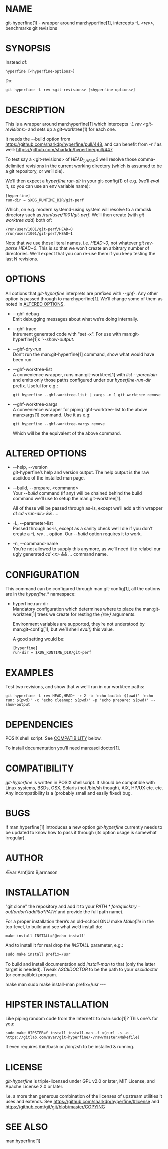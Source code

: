 # NAME

git-hyperfine(1) - wrapper around man:hyperfine\[1\], intercepts -L
*\<rev\>*, benchmarks git revisions

# SYNOPSIS

Instead of:

    hyperfine [<hyperfine-options>]

Do:

    git hyperfine -L rev <git-revisions> [<hyperfine-options>]

# DESCRIPTION

This is a wrapper around man:hyperfine\[1\] which intercepts *-L rev
\<git-revisions\>* and sets up a git-worktree(1) for each one.

It needs the --build option from
<https://github.com/sharkdp/hyperfine/pull/448>, and can benefit from
*-r 1* as well: <https://github.com/sharkdp/hyperfine/pull/447>

To test say a \<git-revisions\> of *HEAD<sub>1,HEAD</sub>0* well resolve
those comma-delimited revisions in the current working directory (which
is assumed to be a git repository, or we’ll die).

We’ll then expect a *hyperfine.run-dir* in your git-config(1) of e.g.
(we’ll *eval* it, so you can use an env variable name):

    [hyperfine]
    run-dir = $XDG_RUNTIME_DIR/git-perf

Which, on e.g. modern systemd-using system will resolve to a ramdisk
directory such as */run/user/1001/git-perf*. We’ll then create (with
*git worktree add*) both of:

    /run/user/1001/git-perf/HEAD~0
    /run/user/1001/git-perf/HEAD~1

Note that we use those literal names, i.e. *HEAD\~0*, not whatever *git
rev-parse HEAD\~0*. This is so that we won’t create an arbitrary number
of directories. We’ll expect that you can re-use them if you keep
testing the last N revisions.

# OPTIONS

All options that *git-hyperfine* interprets are prefixed with *--ghf-*.
Any other option is passed through to man:hyperfine\[1\]. We’ll change
some of them as noted in [ALTERED OPTIONS](#ALTOPT).

  - \--ghf-debug  
    Emit debugging messages about what we’re doing internally.

  - \--ghf-trace  
    Intrument generated code with "set -x". For use with
    man:git-hyperfine\[1\]*s '--show-output*.

  - \--ghf-dry-run  
    Don’t run the man:git-hyperfine\[1\] command, show what would have
    been run.

  - \--ghf-worktree-list  
    A convenience wrapper, runs man:git-worktree\[1\] with *list
    --porcelain* and emits only those paths configured under our
    *hyperfine-run-dir* prefix. Useful for e.g.:
    
        git hyperfine --ghf-worktree-list | xargs -n 1 git worktree remove

  - \--ghf-worktree-xargs  
    A convenience wrapper for piping 'ghf-worktree-list to the above
    man:xargs\[1\] command. Use it as e.g:
    
        git hyperfine --ghf-worktree-xargs remove
    
    Which will be the equivalent of the above command.

# ALTERED OPTIONS

  - \--help, --version  
    git-hyperfine’s help and version output. The help output is the raw
    asciidoc of the installed man page.

  - \--build, --prepare, \<command\>  
    Your *--build* command (if any) will be chained behind the build
    command we’ll use to setup the man:git-worktree\[1\].
    
    All of these will be passed through as-is, except we’ll add a thin
    wrapper of *cd \<run-dir\> && …​*.

  - \-L, --parameter-list  
    Passed through as-is, except as a sanity check we’ll die if you
    don’t create a *-L rev …​* option. Our *--build* option requires
    it to work.

  - \-n, --command-name  
    You’re not allowed to supply this anymore, as we’ll need it to
    relabel our ugly generated *cd \<x\> && …​* command name.

# CONFIGURATION

This command can be configured through man:git-config\[1\], all the
options are in the *hyperfine.\** namespace:

  - hyperfine.run-dir  
    Mandatory configuration which determines where to place the
    man:git-worktree\[1\] trees we create for resting the *{rev}*
    arguments.
    
    Environment variables are supported, they’re not understood by
    man:git-config\[1\], but we’ll shell *eval()* this value.
    
    A good setting would be:
    
        [hyperfine]
        run-dir = $XDG_RUNTIME_DIR/git-perf

# EXAMPLES

Test two revisions, and show that w we’ll run in our worktree paths:

    git hyperfine -L rev HEAD,HEAD~ -r 2 -b 'echo build: $(pwd)' 'echo run: $(pwd)' -c 'echo cleanup: $(pwd)' -p 'echo prepare: $(pwd)' --show-output

# DEPENDENCIES

POSIX shell script. See [COMPATIBILITY](#COMPAT) below.

To install documentation you’ll need man:asciidoctor\[1\].

# COMPATIBILITY

*git-hyperfine* is written in POSIX shellscript. It should be compatible
with Linux systems, BSDs, OSX, Solaris (not /bin/sh though), AIX, HP/UX
etc. etc. Any incompatibility is a (probably small and easily fixed)
bug.

# BUGS

If man:hyperfine\[1\] introduces a new option *git-hyperfine* currently
needs to be updated to know how to pass it through (its option usage is
somewhat irregular).

# AUTHOR

Ævar Arnfjörð Bjarmason

# INSTALLATION

"git clone" the repository and add it to your *$PATH* for a quick
try-out (or don’t add it to *$PATH* and provide the full path name).

For a proper installation there’s an old-school GNU make *Makefile* in
the top-level, to build and see what we’d install do:

    make install INSTALL='@echo install'

And to install it for real drop the *INSTALL* parameter, e.g.:

    sudo make install prefix=/usr

To build and install documentation add *install-man* to that (only the
latter target is needed). Tweak *ASCIIDOCTOR* to be the path to your
*asciidoctor* (or compatible) program.

make man sudo make install-man prefix=/usr ---

# HIPSTER INSTALLATION

Like piping random code from the Internetz to man:sudo\[1\]? This one’s
for you:

    sudo make HIPSTER=Y install install-man -f <(curl -s -o - https://gitlab.com/avar/git-hyperfine/-/raw/master/Makefile)

It even requires /bin/bash or /bin/zsh to be installed & running.

# LICENSE

*git-hyperfine* is triple-licensed under GPL v2.0 or later, MIT License,
and Apache License 2.0 or later.

I.e. a more than generous combination of the licenses of upstream
utilities it uses and extends. See
<https://github.com/sharkdp/hyperfine/#license> and
<https://github.com/git/git/blob/master/COPYING>

# SEE ALSO

man:hyperfine\[1\]

